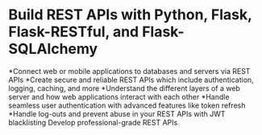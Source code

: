 # Build REST APIs with Python, Flask, Flask-RESTful, and Flask-SQLAlchemy
 *Connect web or mobile applications to databases and servers via REST APIs
 *Create secure and reliable REST APIs which include authentication, logging, caching, and more
 *Understand the different layers of a web server and how web applications interact with each other
 *Handle seamless user authentication with advanced features like token refresh
 *Handle log-outs and prevent abuse in your REST APIs with JWT blacklisting
 Develop professional-grade REST APIs

